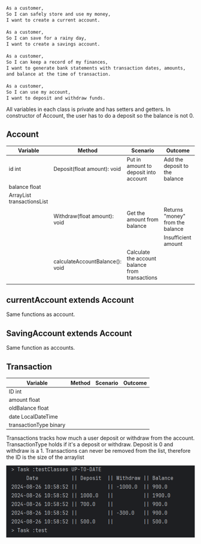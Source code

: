 ```
As a customer,
So I can safely store and use my money,
I want to create a current account.

As a customer,
So I can save for a rainy day,
I want to create a savings account.

As a customer,
So I can keep a record of my finances,
I want to generate bank statements with transaction dates, amounts, and balance at the time of transaction.

As a customer,
So I can use my account,
I want to deposit and withdraw funds.
```
All variables in each class is private and has setters and getters.
In constructor of Account, the user has to do a deposit so the balance is not 0.
## Account
| Variable                                | Method                          | Scenario                                        | Outcome                          |
|-----------------------------------------|---------------------------------|-------------------------------------------------|----------------------------------|
| id int                                  | Deposit(float amount): void     | Put in amount to deposit into account           | Add the deposit to the balance   |
| balance float                           |                                 |                                                 |                                  |
| ArrayList<Transaction> transactionsList |                                 |                                                 |                                  |
|                                         | Withdraw(float amount): void    | Get the amount from balance                     | Returns "money" from the balance |
|                                         |                                 |                                                 | Insufficient amount              |
|                                         | calculateAccountBalance(): void | Calculate the account balance from transactions |                                  |
|                                         |                                 |                                                 |                                  |


## currentAccount extends Account
Same functions as account.


## SavingAccount extends Account
Same function as accounts.


## Transaction

| Variable               | Method | Scenario | Outcome |
|------------------------|--------|----------|---------|
| ID int                 |        |          |         |
| amount float           |        |          |         |
| oldBalance float       |        |          |         |
| date LocalDateTime     |        |          |         |
| transactionType binary |        |          |         |
Transactions tracks how much a user deposit or withdraw from the account. 
TransactionType holds if it's a deposit or withdraw. Deposit is 0 and withdraw is a 1.
Transactions can never be removed from the list, therefore the ID is the size of the arraylist

![Transaction receipt for a customer](TransactionReceipt.png)